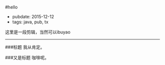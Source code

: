 #hello

- pubdate: 2015-12-12
- tags: java, pub, tx

这里是一段剪辑，当然可以ibuyao

-----------------------------

###标题
我从肯定。

###又是标题
  咖啡呢。
